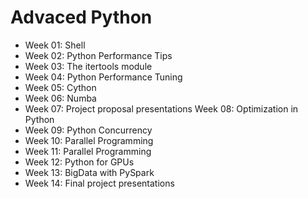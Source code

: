 # Advaced Python

- Week 01: Shell
- Week 02: Python Performance Tips 
- Week 03: The itertools module
- Week 04: Python Performance Tuning 
- Week 05: Cython
- Week 06: Numba
- Week 07: Project proposal presentations Week 08: Optimization in Python
- Week 09: Python Concurrency
- Week 10: Parallel Programming
- Week 11: Parallel Programming
- Week 12: Python for GPUs
- Week 13: BigData with PySpark
- Week 14: Final project presentations
